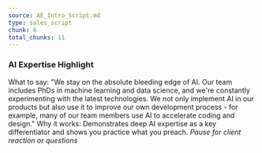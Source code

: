 ```yaml
---
source: AE_Intro_Script.md
type: sales_script
chunk: 6
total_chunks: 11
---
```


### AI Expertise Highlight
What to say: "We stay on the absolute bleeding edge of AI. Our team includes PhDs in machine learning and data science, and we're constantly experimenting with the latest technologies. We not only implement AI in our products but also use it to improve our own development process - for example, many of our team members use AI to accelerate coding and design." 
Why it works: Demonstrates deep AI expertise as a key differentiator and shows you practice what you preach.
*Pause for client reaction or questions*